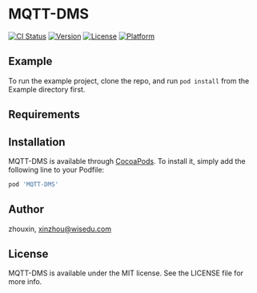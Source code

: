 # MQTT-DMS

[![CI Status](https://img.shields.io/travis/zhouxin/MQTT-DMS.svg?style=flat)](https://travis-ci.org/zhouxin/MQTT-DMS)
[![Version](https://img.shields.io/cocoapods/v/MQTT-DMS.svg?style=flat)](https://cocoapods.org/pods/MQTT-DMS)
[![License](https://img.shields.io/cocoapods/l/MQTT-DMS.svg?style=flat)](https://cocoapods.org/pods/MQTT-DMS)
[![Platform](https://img.shields.io/cocoapods/p/MQTT-DMS.svg?style=flat)](https://cocoapods.org/pods/MQTT-DMS)

## Example

To run the example project, clone the repo, and run `pod install` from the Example directory first.

## Requirements

## Installation

MQTT-DMS is available through [CocoaPods](https://cocoapods.org). To install
it, simply add the following line to your Podfile:

```ruby
pod 'MQTT-DMS'
```

## Author

zhouxin, xinzhou@wisedu.com

## License

MQTT-DMS is available under the MIT license. See the LICENSE file for more info.
